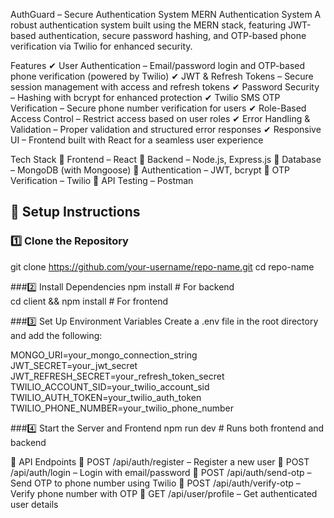 AuthGuard – Secure Authentication System
MERN Authentication System
A robust authentication system built using the MERN stack, featuring JWT-based authentication, secure password hashing, and OTP-based phone verification via Twilio for enhanced security.

Features
✔ User Authentication – Email/password login and OTP-based phone verification (powered by Twilio)
✔ JWT & Refresh Tokens – Secure session management with access and refresh tokens
✔ Password Security – Hashing with bcrypt for enhanced protection
✔ Twilio SMS OTP Verification – Secure phone number verification for users
✔ Role-Based Access Control – Restrict access based on user roles
✔ Error Handling & Validation – Proper validation and structured error responses
✔ Responsive UI – Frontend built with React for a seamless user experience

Tech Stack
🔹 Frontend – React
🔹 Backend – Node.js, Express.js
🔹 Database – MongoDB (with Mongoose)
🔹 Authentication – JWT, bcrypt
🔹 OTP Verification – Twilio
🔹 API Testing – Postman

## 🚀 Setup Instructions


### 1️⃣ Clone the Repository  
git clone https://github.com/your-username/repo-name.git
cd repo-name

###2️⃣ Install Dependencies
npm install  # For backend  
cd client && npm install  # For frontend  

###3️⃣ Set Up Environment Variables
Create a .env file in the root directory and add the following:

MONGO_URI=your_mongo_connection_string
JWT_SECRET=your_jwt_secret
JWT_REFRESH_SECRET=your_refresh_token_secret
TWILIO_ACCOUNT_SID=your_twilio_account_sid
TWILIO_AUTH_TOKEN=your_twilio_auth_token
TWILIO_PHONE_NUMBER=your_twilio_phone_number

###4️⃣ Start the Server and Frontend
npm run dev  # Runs both frontend and backend

📌 API Endpoints
🔹 POST /api/auth/register – Register a new user
🔹 POST /api/auth/login – Login with email/password
🔹 POST /api/auth/send-otp – Send OTP to phone number using Twilio
🔹 POST /api/auth/verify-otp – Verify phone number with OTP
🔹 GET /api/user/profile – Get authenticated user details



